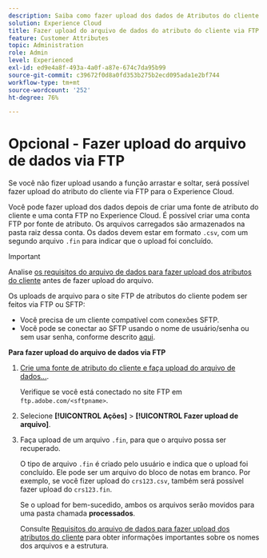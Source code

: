 ```yaml
---
description: Saiba como fazer upload dos dados de Atributos do cliente via FTP para o Experience Cloud.
solution: Experience Cloud
title: Fazer upload do arquivo de dados do atributo do cliente via FTP
feature: Customer Attributes
topic: Administration
role: Admin
level: Experienced
exl-id: ed9e4a8f-493a-4a0f-a87e-674c7da95b99
source-git-commit: c39672f0d8a0fd353b275b2ecd095ada1e2bf744
workflow-type: tm+mt
source-wordcount: '252'
ht-degree: 76%

---
```


# Opcional - Fazer upload do arquivo de dados via FTP

Se você não fizer upload usando a função arrastar e soltar, será possível fazer upload do atributo do cliente via FTP para o Experience Cloud.

Você pode fazer upload dos dados depois de criar uma fonte de atributo do cliente e uma conta FTP no Experience Cloud. É possível criar uma conta FTP por fonte de atributo. Os arquivos carregados são armazenados na pasta raiz dessa conta. Os dados devem estar em formato `.csv`, com um segundo arquivo `.fin` para indicar que o upload foi concluído.

>[!IMPORTANT]
>
>Analise [os requisitos do arquivo de dados para fazer upload dos atributos do cliente](crs-data-file.md) antes de fazer upload do arquivo.

Os uploads de arquivo para o site FTP de atributos do cliente podem ser feitos via FTP ou SFTP:

* Você precisa de um cliente compatível com conexões SFTP.
* Você pode se conectar ao SFTP usando o nome de usuário/senha ou sem usar senha, conforme descrito [aqui](https://experienceleague.adobe.com/docs/analytics/export/ftp-and-sftp/secure-file-transfer-protocol/ftp-sftp-cert-auth.html).

**Para fazer upload do arquivo de dados via FTP**

1. [Crie uma fonte de atributo do cliente e faça upload do arquivo de dados...](t-crs-usecase.md).

   Verifique se você está conectado no site FTP em `ftp.adobe.com/<sftpname>`.

1. Selecione **[!UICONTROL Ações]** > **[!UICONTROL Fazer upload de arquivo]**.

1. Faça upload de um arquivo `.fin`, para que o arquivo possa ser recuperado.

   O tipo de arquivo `.fin` é criado pelo usuário e indica que o upload foi concluído. Ele pode ser um arquivo do bloco de notas em branco. Por exemplo, se você fizer upload do `crs123.csv`, também será possível fazer upload do `crs123.fin`.

   Se o upload for bem-sucedido, ambos os arquivos serão movidos para uma pasta chamada **processados**.

   Consulte [Requisitos do arquivo de dados para fazer upload dos atributos do cliente](crs-data-file.md) para obter informações importantes sobre os nomes dos arquivos e a estrutura.
